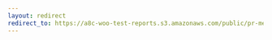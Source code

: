 ```yaml
---
layout: redirect
redirect_to: https://a8c-woo-test-reports.s3.amazonaws.com/public/pr-merge/41405/api/index.html
---
```

